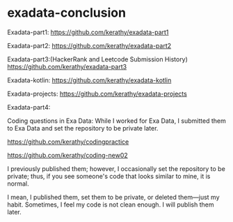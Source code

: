# exadata-conclusion

Exadata-part1:
https://github.com/kerathy/exadata-part1

Exadata-part2:
https://github.com/kerathy/exadata-part2

Exadata-part3:(HackerRank and Leetcode Submission History)
https://github.com/kerathy/exadata-part3

Exadata-kotlin:
https://github.com/kerathy/exadata-kotlin

Exadata-projects:
https://github.com/kerathy/exadata-projects

Exadata-part4:

Coding questions in Exa Data:
While I worked for Exa Data, I submitted them to Exa Data and set the repository to be private later.

https://github.com/kerathy/codingpractice

https://github.com/kerathy/coding-new02



I previously published them; however, I occasionally set the repository to be private; thus, if you see someone's code that looks similar to mine, it is normal.


I mean, I published them, set them to be private, or deleted them—just my habit. Sometimes, I feel my code is not clean enough. I will publish them later.
